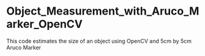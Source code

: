 # Object_Measurement_with_Aruco_Marker_OpenCV
 This code estimates the size of an object using OpenCV and 5cm by 5cm Aruco Marker
